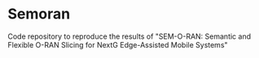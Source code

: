 # Semoran
Code repository to reproduce the results of "SEM-O-RAN: Semantic and Flexible O-RAN Slicing for NextG Edge-Assisted Mobile Systems"
